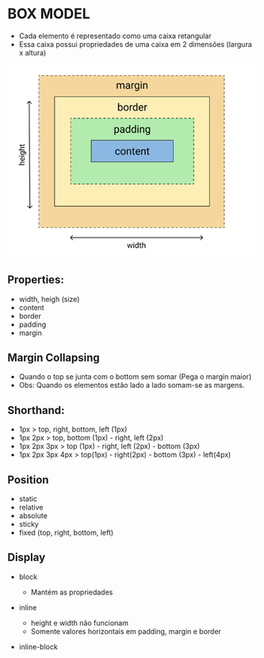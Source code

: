 # BOX MODEL

- Cada elemento é representado como uma caixa retangular
- Essa caixa possui propriedades de uma caixa em 2 dimensões (largura x altura)

![box-model](./images/box-model.png)

## Properties:

- width, heigh (size)
- content
- border
- padding
- margin

## Margin Collapsing

- Quando o top se junta com o bottom sem somar (Pega o margin maior)
- Obs: Quando os elementos estão lado a lado somam-se as margens.

## Shorthand:

- 1px > top, right, bottom, left (1px)
- 1px 2px > top, bottom (1px) - right, left (2px)
- 1px 2px 3px > top (1px) - right, left (2px) - bottom (3px)
- 1px 2px 3px 4px > top(1px) - right(2px) - bottom (3px) - left(4px)

## Position

- static
- relative
- absolute
- sticky
- fixed
  (top, right, bottom, left)

## Display

- block

  - Mantém as propriedades

- inline

  - height e width não funcionam
  - Somente valores horizontais em padding, margin e border

- inline-block
